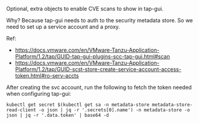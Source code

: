 Optional, extra objects to enable CVE scans to show in tap-gui.

Why? Because tap-gui needs to auth to the security metadata store. So we need to set up a service account and a proxy.

Ref: 
- https://docs.vmware.com/en/VMware-Tanzu-Application-Platform/1.2/tap/GUID-tap-gui-plugins-scc-tap-gui.html#scan
- https://docs.vmware.com/en/VMware-Tanzu-Application-Platform/1.2/tap/GUID-scst-store-create-service-account-access-token.html#ro-serv-accts


After creating the svc account, run the following to fetch the token needed when configuring tap-gui:

```
kubectl get secret $(kubectl get sa -n metadata-store metadata-store-read-client -o json | jq -r '.secrets[0].name') -n metadata-store -o json | jq -r '.data.token' | base64 -d
```
